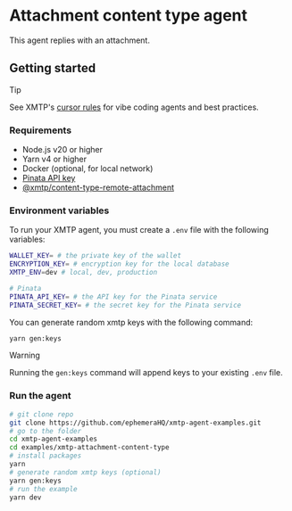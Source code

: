 # Attachment content type agent

This agent replies with an attachment.

## Getting started

> [!TIP]
> See XMTP's [cursor rules](/.cursor/README.md) for vibe coding agents and best practices.

### Requirements

- Node.js v20 or higher
- Yarn v4 or higher
- Docker (optional, for local network)
- [Pinata API key](https://app.pinata.cloud/developers/api-keys)
- [@xmtp/content-type-remote-attachment](https://github.com/xmtp/xmtp-js/tree/main/content-types/content-type-remote-attachment)

### Environment variables

To run your XMTP agent, you must create a `.env` file with the following variables:

```bash
WALLET_KEY= # the private key of the wallet
ENCRYPTION_KEY= # encryption key for the local database
XMTP_ENV=dev # local, dev, production

# Pinata
PINATA_API_KEY= # the API key for the Pinata service
PINATA_SECRET_KEY= # the secret key for the Pinata service
```

You can generate random xmtp keys with the following command:

```bash
yarn gen:keys
```

> [!WARNING]
> Running the `gen:keys` command will append keys to your existing `.env` file.

### Run the agent

```bash
# git clone repo
git clone https://github.com/ephemeraHQ/xmtp-agent-examples.git
# go to the folder
cd xmtp-agent-examples
cd examples/xmtp-attachment-content-type
# install packages
yarn
# generate random xmtp keys (optional)
yarn gen:keys
# run the example
yarn dev
```
